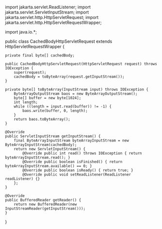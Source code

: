 import jakarta.servlet.ReadListener;
import jakarta.servlet.ServletInputStream;
import jakarta.servlet.http.HttpServletRequest;
import jakarta.servlet.http.HttpServletRequestWrapper;

import java.io.*;

public class CachedBodyHttpServletRequest extends HttpServletRequestWrapper {

    private final byte[] cachedBody;

    public CachedBodyHttpServletRequest(HttpServletRequest request) throws IOException {
        super(request);
        cachedBody = toByteArray(request.getInputStream());
    }

    private byte[] toByteArray(InputStream input) throws IOException {
        ByteArrayOutputStream baos = new ByteArrayOutputStream();
        byte[] buffer = new byte[1024];
        int length;
        while ((length = input.read(buffer)) != -1) {
            baos.write(buffer, 0, length);
        }
        return baos.toByteArray();
    }

    @Override
    public ServletInputStream getInputStream() {
        final ByteArrayInputStream byteArrayInputStream = new ByteArrayInputStream(cachedBody);
        return new ServletInputStream() {
            @Override public int read() throws IOException { return byteArrayInputStream.read(); }
            @Override public boolean isFinished() { return byteArrayInputStream.available() == 0; }
            @Override public boolean isReady() { return true; }
            @Override public void setReadListener(ReadListener readListener) {}
        };
    }

    @Override
    public BufferedReader getReader() {
        return new BufferedReader(new InputStreamReader(getInputStream()));
    }
}